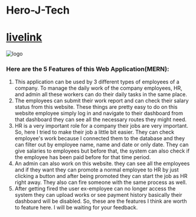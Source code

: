 # Hero-J-Tech
# [livelink](https://hero-j-tech.web.app)
![logo](./dist/assets/logo-qmBzQ1UK.png)

### Here are the 5 Features of this Web Application(MERN):

1. This application can be used by 3 different types of employees of a company. To manage the daily work of the company employees, HR, and admin all these workers can do their daily tasks in the same place.
2. The employees can submit their work report and can check their salary status from this website. These things are pretty easy to do on this website employee simply log in and navigate to their dashboard from that dashboard they can see all the necessary routes they might need.
3. HR is a very important role for a company their jobs are very important. So, here I tried to make their job a little bit easier. They can check employee's work because I connected them to the database and they can filter out by employee name, name and date or only date. They can give salaries to employees but before that, the system can also check if the employee has been paid before for that time period.
4. An admin can also work on this website. they can see all the employees and if they want they can promote a normal employee to HR by just clicking a button and after being promoted they can start the job as HR right away. They also can fire someone with the same process as well.
5. After getting fired the user ex-employee can no longer access the system they can upload works or see payment history basically their dashboard will be disabled.
So, these are the features I think are worth to feature here. I will be waiting for your feedback.
